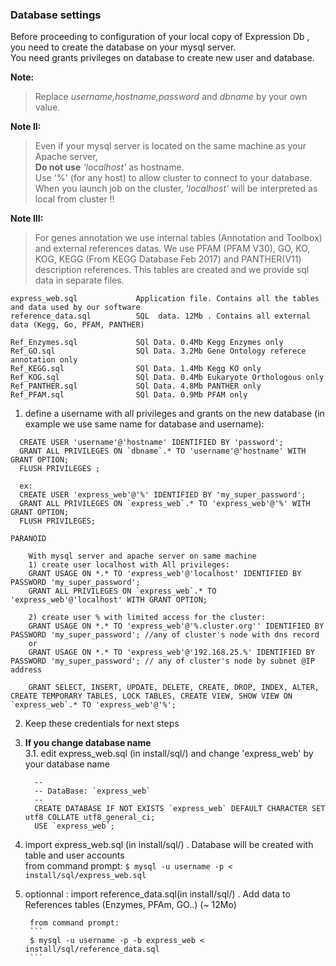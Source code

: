 ### Database settings
        
Before proceeding to configuration of your local copy of Expression Db , you need to create the database on your mysql server.  
You need grants privileges on database to create new user and database.

**Note:** 
> Replace <i>username,hostname,password</i> and <i>dbname</i> by your own value.  

**Note II:**
> Even if your mysql server is located on the same machine as your Apache server,  
     **Do not use** *'localhost'* as hostname.  
   Use '%' (for any host) to allow cluster to connect to your database.  
When you launch job on the cluster, *'localhost'* will be interpreted as local from cluster !! 

**Note III:**
>For genes annotation we use internal tables (Annotation and Toolbox) and external references datas.
We use PFAM (PFAM V30), GO, KO, KOG, KEGG (From KEGG Database Feb 2017) and PANTHER(V11) description references.
This tables are created and we provide sql data in separate files.
```
express_web.sql             Application file. Contains all the tables and data used by our software
reference_data.sql          SQL  data. 12Mb . Contains all external data (Kegg, Go, PFAM, PANTHER)

Ref_Enzymes.sql             SQl Data. 0.4Mb Kegg Enzymes only
Ref_GO.sql                  SQl Data. 3.2Mb Gene Ontology referece annotation only
Ref_KEGG.sql                SQl Data. 1.4Mb Kegg KO only
Ref_KOG.sql                 SQl Data. 0.4Mb Eukaryote Orthologous only
Ref_PANTHER.sql             SQl Data. 4.8Mb PANTHER only
Ref_PFAM.sql                SQl Data. 0.9Mb PFAM only
```

1. define a username with all privileges and grants on the new database (in example we use same name for database and username):  

  ```
    CREATE USER 'username'@'hostname' IDENTIFIED BY 'password';
    GRANT ALL PRIVILEGES ON `dbname`.* TO 'username'@'hostname' WITH GRANT OPTION;
    FLUSH PRIVILEGES ;
     
    ex:
    CREATE USER 'express_web'@'%' IDENTIFIED BY 'my_super_password';
    GRANT ALL PRIVILEGES ON `express_web`.* TO 'express_web'@'%' WITH GRANT OPTION;
    FLUSH PRIVILEGES;
    
 PARANOID

      With mysql server and apache server on same machine
      1) create user localhost with All privileges:
      GRANT USAGE ON *.* TO 'express_web'@'localhost' IDENTIFIED BY PASSWORD 'my_super_password';
      GRANT ALL PRIVILEGES ON `express_web`.* TO 'express_web'@'localhost' WITH GRANT OPTION;

      2) create user % with limited access for the cluster:
      GRANT USAGE ON *.* TO 'express_web'@'%.cluster.org'' IDENTIFIED BY PASSWORD 'my_super_password'; //any of cluster's node with dns record
      or
      GRANT USAGE ON *.* TO 'express_web'@'192.168.25.%' IDENTIFIED BY PASSWORD 'my_super_password'; // any of cluster's node by subnet @IP address

      GRANT SELECT, INSERT, UPDATE, DELETE, CREATE, DROP, INDEX, ALTER, CREATE TEMPORARY TABLES, LOCK TABLES, CREATE VIEW, SHOW VIEW ON `express_web`.* TO 'express_web'@'%';
```
    
2. Keep these credentials for next steps  
3. **If you change database name**  
3.1. edit express_web.sql (in install/sql/) and change 'express_web' by your database name
    ```
      --
      -- DataBase: `express_web`
      --
      CREATE DATABASE IF NOT EXISTS `express_web` DEFAULT CHARACTER SET utf8 COLLATE utf8_general_ci;
      USE `express_web`;
    ```
4. import express_web.sql (in install/sql/) . Database will be created with table and user accounts   
        from command prompt:
        ```
        $ mysql -u username -p < install/sql/express_web.sql  
        ```
5. optionnal : import reference_data.sql(in install/sql/) . Add data to References tables (Enzymes, PFAm, GO..) (~ 12Mo)

        from command prompt:
        ``` 
        $ mysql -u username -p -b express_web < install/sql/reference_data.sql
        ```
